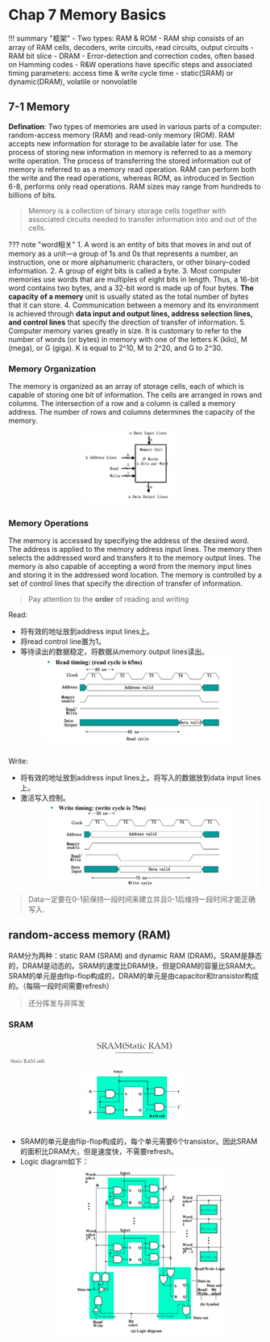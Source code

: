 # Chap 7 Memory Basics

!!! summary "框架"
    - Two types: RAM & ROM
        - RAM ship consists of an array of RAM cells, decoders, write circuits, read circuits, output circuits
        - RAM bit slice
        - DRAM
        - Error-detection and correction codes, often based on Hamming codes
    - R&W operations have specific steps and associated timing parameters: access time & write cycle time
    - static(SRAM) or dynamic(DRAM), volatile or nonvolatile

## 7-1 Memory

**Defination**: Two types of memories are used in various parts of a computer: random-access memory (RAM) and read-only memory (ROM). RAM accepts new information for storage to be available later for use. The process of storing new information in memory is referred to as a memory write operation. The process of transferring the stored information out of memory is referred to as a memory read operation. RAM can perform both the write and the read operations, whereas ROM, as introduced in Section 6-8, performs only read operations. RAM sizes may range from hundreds to billions of bits.

> Memory is a collection of binary storage cells together with associated circuits needed to transfer information into and out of the cells.



<!-- prettier-ignore-start -->
??? note "word相关"
    1. A word is an entity of bits that moves in and out of memory as a unit—a group of 1s and 0s that represents a number, an instruction, one or more alphanumeric characters, or other binary-coded information.
    2. A group of eight bits is called a byte. 
    3. Most computer memories use words that are multiples of eight bits in length. Thus, a 16-bit word contains two bytes, and a 32-bit word is made up of four bytes. **The capacity of a memory** unit is usually stated as the total number of bytes that it can store.
    4. Communication between a memory and its environment is achieved through **data input and output lines, address selection lines, and control lines** that specify the direction of transfer of information.
    5.  Computer memory varies greatly in size. It is customary to refer to the number of words (or bytes) in memory with one of the letters K (kilo), M (mega), or G (giga). K is equal to 2^10, M to 2^20, and G to 2^30.
<!-- prettier-ignore-end -->


### Memory Organization
The memory is organized as an array of storage cells, each of which is capable of storing one bit of information. The cells are arranged in rows and columns. The intersection of a row and a column is called a memory address. The number of rows and columns determines the capacity of the memory. 
![memory organization](./img/memory_organization.png)

### Memory Operations
 The memory is accessed by specifying the address of the desired word. The address is applied to the memory address input lines. The memory then selects the addressed word and transfers it to the memory output lines. The memory is also capable of accepting a word from the memory input lines and storing it in the addressed word location. The memory is controlled by a set of control lines that specify the direction of transfer of information.
> Pay attention to the **order** of reading and writing

Read:
- 将有效的地址放到address input lines上。
- 将read control line置为1。
- 等待读出的数据稳定，将数据从memory output lines读出。
![read](./img/readData.png)


Write:
- 将有效的地址放到address input lines上。将写入的数据放到data input lines上。
- 激活写入控制。
![write](./img/writeTiming.png)
> Data⼀定要在0-1前保持⼀段时间来建⽴并且0-1后维持⼀段时间才能正确写⼊.

## random-access memory (RAM)
RAM分为两种：static RAM (SRAM) and dynamic RAM (DRAM)。SRAM是静态的，DRAM是动态的。SRAM的速度比DRAM快，但是DRAM的容量比SRAM大。SRAM的单元是由flip-flop构成的，DRAM的单元是由capacitor和transistor构成的。（每隔一段时间需要refresh）
> 还分挥发与非挥发

### SRAM
![SRAM](./img/SRAM.png)
- SRAM的单元是由flip-flop构成的，每个单元需要6个transistor。因此SRAM的面积比DRAM大，但是速度快，不需要refresh。
- Logic diagram如下：![](img/SRAM_diagram.png)